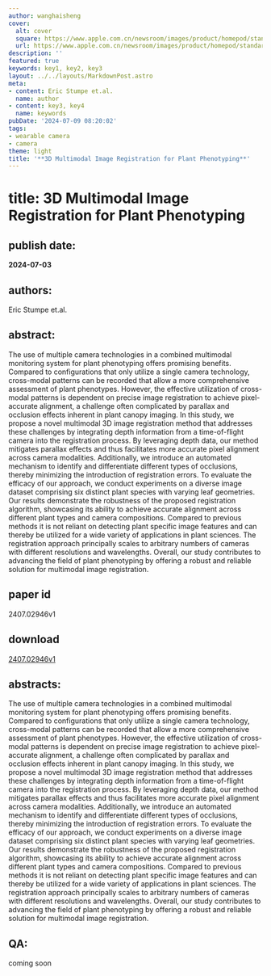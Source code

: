 ```yaml
---
author: wanghaisheng
cover:
  alt: cover
  square: https://www.apple.com.cn/newsroom/images/product/homepod/standard/Apple-HomePod-hero-230118_big.jpg.large_2x.jpg
  url: https://www.apple.com.cn/newsroom/images/product/homepod/standard/Apple-HomePod-hero-230118_big.jpg.large_2x.jpg
description: ''
featured: true
keywords: key1, key2, key3
layout: ../../layouts/MarkdownPost.astro
meta:
- content: Eric Stumpe et.al.
  name: author
- content: key3, key4
  name: keywords
pubDate: '2024-07-09 08:20:02'
tags:
- wearable camera
- camera
theme: light
title: '**3D Multimodal Image Registration for Plant Phenotyping**'
---
```


# title: **3D Multimodal Image Registration for Plant Phenotyping** 
## publish date: 
**2024-07-03** 
## authors: 
  Eric Stumpe et.al. 
## abstract: 
  The use of multiple camera technologies in a combined multimodal monitoring system for plant phenotyping offers promising benefits. Compared to configurations that only utilize a single camera technology, cross-modal patterns can be recorded that allow a more comprehensive assessment of plant phenotypes. However, the effective utilization of cross-modal patterns is dependent on precise image registration to achieve pixel-accurate alignment, a challenge often complicated by parallax and occlusion effects inherent in plant canopy imaging.   In this study, we propose a novel multimodal 3D image registration method that addresses these challenges by integrating depth information from a time-of-flight camera into the registration process. By leveraging depth data, our method mitigates parallax effects and thus facilitates more accurate pixel alignment across camera modalities. Additionally, we introduce an automated mechanism to identify and differentiate different types of occlusions, thereby minimizing the introduction of registration errors.   To evaluate the efficacy of our approach, we conduct experiments on a diverse image dataset comprising six distinct plant species with varying leaf geometries. Our results demonstrate the robustness of the proposed registration algorithm, showcasing its ability to achieve accurate alignment across different plant types and camera compositions. Compared to previous methods it is not reliant on detecting plant specific image features and can thereby be utilized for a wide variety of applications in plant sciences. The registration approach principally scales to arbitrary numbers of cameras with different resolutions and wavelengths. Overall, our study contributes to advancing the field of plant phenotyping by offering a robust and reliable solution for multimodal image registration. 
## paper id
2407.02946v1
## download
[2407.02946v1](http://arxiv.org/abs/2407.02946v1)
## abstracts:
The use of multiple camera technologies in a combined multimodal monitoring system for plant phenotyping offers promising benefits. Compared to configurations that only utilize a single camera technology, cross-modal patterns can be recorded that allow a more comprehensive assessment of plant phenotypes. However, the effective utilization of cross-modal patterns is dependent on precise image registration to achieve pixel-accurate alignment, a challenge often complicated by parallax and occlusion effects inherent in plant canopy imaging.   In this study, we propose a novel multimodal 3D image registration method that addresses these challenges by integrating depth information from a time-of-flight camera into the registration process. By leveraging depth data, our method mitigates parallax effects and thus facilitates more accurate pixel alignment across camera modalities. Additionally, we introduce an automated mechanism to identify and differentiate different types of occlusions, thereby minimizing the introduction of registration errors.   To evaluate the efficacy of our approach, we conduct experiments on a diverse image dataset comprising six distinct plant species with varying leaf geometries. Our results demonstrate the robustness of the proposed registration algorithm, showcasing its ability to achieve accurate alignment across different plant types and camera compositions. Compared to previous methods it is not reliant on detecting plant specific image features and can thereby be utilized for a wide variety of applications in plant sciences. The registration approach principally scales to arbitrary numbers of cameras with different resolutions and wavelengths. Overall, our study contributes to advancing the field of plant phenotyping by offering a robust and reliable solution for multimodal image registration.
## QA:
coming soon
